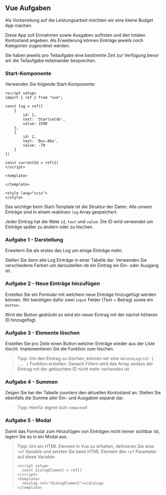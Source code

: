## Vue Aufgaben

Als Vorbereitung auf die Leistungsarbeit möchten wir eine kleine Budget App machen.

Diese App soll Einnahmen sowie Ausgaben auflisten und den totalen Kontostand angeben. Als Erweiterung können
Einträge jeweils noch Kategorien zugeordnet werden.

Sie haben jeweils pro Teilaufgabe eine bestimmte Zeit zur Verfügung bevor wir die Teilaufgabe miteinander besprechen.

### Start-Komponente

Verwenden Sie folgende Start-Komponente:

```vue
<script setup>
import { ref } from "vue";

const log = ref([
    {
        id: 1,
        text: 'Startsaldo',
        value: 1500
    },
    {
        id: 2,
        text: 'Bus-Abo',
        value: -79
    }
])

const currentId = ref(2)
</script>

<template>

</template>

<style lang="scss">
</style>
```

Das wichtige beim Start-Template ist die Struktur der Daten. Alle unsere Einträge sind in einem reaktiven `log` Array gespeichert.

Jeder Eintrag hat die Wete `id`, `text` und `value`. Die ID wird verwendet um Einträge später zu ändern oder zu löschen.

### Aufgabe 1 - Darstellung

Erweitern Sie als erstes das Log um einige Einträge mehr.

Stellen Sie dann alle Log Einträge in einer Tabelle dar. Verwenden Sie verschiedene Farben um darzustellen ob ein Eintrag ein Ein- oder Ausgang ist.

### Aufgabe 2 - Neue Einträge hinzufügen

Erstellen Sie ein Formular mit welchem neue Einträge hinzugefügt werden können. Wir benötigen dafür zwei `input` Felder (Text + Betrag) sowie ein `button`.

Wird der Button gedrückt so wird ein neuer Eintrag mit der nächst höheren ID hinzugefügt.

### Aufgabe 3 - Elemente löschen

Erstellen Sie pro Zeile einen Button welcher Einträge wieder aus der Liste löscht. Implementieren Sie die Funktion zum löschen.

> Tipp: Um den Eintrag zu löschen, können wir eine `deleteLog(id) { ... }` Funktion erstellen. Danach Filtern wird das Array sodass der Eintrag
> mit der gelöschten ID nicht mehr vorhanden ist.

### Aufgabe 4 - Summen

Zeigen Sie bei der Tabelle zuunters den aktuellen Kontostand an. Stellen Sie ebenfalls die Summe aller Ein- und Ausgaben separat dar.

> Tipp: Hierfür eignet sich `computed`!

### Aufgabe 5 - Modal

Damit das Formular zum Hinzufügen von Einträgen nicht immer sichtbar ist, lagern Sie es in ein Modal aus.

> Tipp: Um ein HTML Element in Vue zu erhalten, definieren Sie eine `ref` Variable und setzten Sie beim HTML Element den `ref` Parameter auf diese Variable:
> 
> ```vue
> <script setup>
>   const dialogElement = ref()
> </script>
> <template>
>   <dialog ref="dialogElement"></dialog>
> </template>
> ```